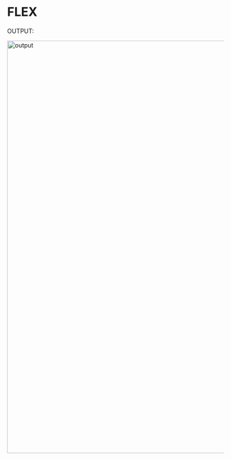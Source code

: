 # FLEX

OUTPUT:


<img width="960" alt="output" src="https://github.com/Jeevanandam26/VACJEEVA/assets/115988139/31141e10-2893-4ff7-ae87-70de4a1d0c77">

